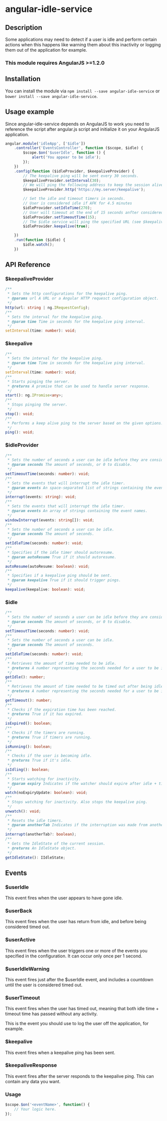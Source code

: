 # angular-idle-service

## Description
Some applications may need to detect if a user is idle and perform certain actions when this happens like warning them about this inactivity or logging them out of the application for example.

### This module requires AngularJS >=1.2.0

## Installation
You can install the module via `npm install --save angular-idle-service` or `bower install --save angular-idle-service`.


## Usage example
Since angular-idle-service depends on AngularJS to work you need to reference the script after angular.js script and initialize it on your AngularJS application.

```javascript
angular.module('idleApp', ['$idle'])
    .controller('EventsController', function ($scope, $idle) {
        $scope.$on('$userIdle', function () {
            alert('You appear to be idle');
        });
    })
    .config(function ($idleProvider, $keepaliveProvider) {
        // The keepalive ping will be sent every 30 seconds.
        $keepaliveProvider.setInterval(30);
        // We will ping the following address to keep the session alive.
        $keepaliveProvider.http('https://my.server/keepalive');

        // Set the idle and timeout timers in seconds.
        // User is considered idle if AFK for 4.5 minutes
        $idleProvider.setIdleTime(270);
        // User will timeout at the end of 15 seconds anfter considered idle.
        $idleProvider.setTimeoutTime(15);
        // The $idle service will ping the specified URL (see $keepaliveProvider.http) to keep the session alive.
        $idleProvider.keepalive(true);

    })
    .run(function ($idle) {
        $idle.watch();
    })
```

## API Reference
### $keepaliveProvider
```typescript
/**
 * Sets the http configurations for the keepalive ping.
 * @params url A URL or a Angular HTTP requesct configuration object.
 */
http(url: string | ng.IRequestConfig);
/**
 * Sets the interval for the keepalive ping.
 * @param time Time in seconds for the keepalive ping interval.
 */
setInterval(time: number): void;
```

### $keepalive
```typescript
/**
 * Sets the interval for the keepalive ping.
 * @param time Time in seconds for the keepalive ping interval.
 */
setInterval(time: number): void;
/**
 * Starts pinging the server.
 * @returns A promise that can be used to handle server response.
 */
start(): ng.IPromise<any>;
/**
 * Stops pinging the server.
 */
stop(): void;
/**
 * Performs a keep alive ping to the server based on the given options.
 */
ping(): void;
```

### $idleProvider
```typescript
/**
 * Sets the number of seconds a user can be idle before they are considered timed out.
 * @param seconds The amount of seconds, or 0 to disable.
 */
setTimeoutTime(seconds: number): void;
/**
 * Sets the events that will interrupt the idle timer.
 * @param events An space-separated list of strings containing the event names.
 */
interrupt(events: string): void;
/**
 * Sets the events that will interrupt the idle timer.
 * @param events An array of strings containing the event names.
 */
windowInterrupt(events: string[]): void;
/**
 * Sets the number of seconds a user can be idle.
 * @param seconds The amount of seconds.
 */
setIdleTime(seconds: number): void;
/**
 * Specifies if the idle timer should autoresume.
 * @param autoResume True if it should autoresume.
 */
autoResume(autoResume: boolean): void;
/**
 * Specifies if a keepalive ping should be sent.
 * @param keepalive True if it should trigger pings.
 */
keepalive(keepalive: boolean): void;
```

### $idle
```typescript
/**
 * Sets the number of seconds a user can be idle before they are considered timed out.
 * @param seconds The amount of seconds, or 0 to disable.
 */
setTimeoutTime(seconds: number): void;
/**
 * Sets the number of seconds a user can be idle.
 * @param seconds The amount of seconds.
 */
setIdleTime(seconds: number): void;
/**
 * Retrieves the amount of time needed to be idle.
 * @returns A number representing the seconds needed for a user to be idle.
 */
getIdle(): number;
/**
 * Retrieves the amount of time needed to be timed out after being idle.
 * @returns A number representing the seconds needed for a user to be idle.
 */
getTimeout(): number;
/**
 * Checks if the expiration time has been reached.
 * @returns True if it has expired.
 */
isExpired(): boolean;
/**
 * Checks if the timers are running.
 * @returns True if timers are running.
 */
isRunning(): boolean;
/**
 * Checks if the user is becoming idle.
 * @returns True if it's idle.
 */
isIdling(): boolean;
/**
 * Starts watching for inactivity.
 * @param expiry Indicates if the watcher should expire after idle + timeout time.
 */
watch(noExpiryUpdate: boolean): void;
/**
 * Stops watching for inactivity. Also stops the keepalive ping.
 */
unwatch(): void;
/**
 * Resets the idle timers.
 * @param anotherTab Indicates if the interruption was made from another tab.
 */
interrupt(anotherTab?: boolean);
/**
 * Gets the IdleState of the current session.
 * @returns An IdleState object.
 */
getIdleState(): IIdleState;
```

## Events
### $userIdle
This event fires when the user appears to have gone idle.

### $userBack
This event fires when the user has return from idle, and before being considered timed out.

### $userActive
This event fires when the user triggers one or more of the events you specified in the configuration. It can occur only once per 1 second.

### $userIdleWarning
This event fires just after the $userIdle event, and includes a countdown until the user is considered timed out.

### $userTimeout
This event fires when the user has timed out, meaning that both idle time + timeout time has passed without any activity.

This is the event you should use to log the user off the application, for example.

### $keepalive
This event fires when a keepalive ping has been sent.

### $keepaliveResponse
This event fires after the server responds to the keepalive ping. This can contain any data you want.

### Usage
```javascript
$scope.$on('<eventName>', function() {
    // Your logic here.
});
```
